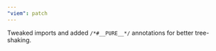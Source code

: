 ```yaml
---
"viem": patch
---
```


Tweaked imports and added `/*#__PURE__*/` annotations for better tree-shaking.

